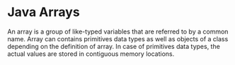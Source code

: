 
# Java Arrays

An array is a group of like-typed variables that are referred to by a common name.
Array can contains primitives data types as well as objects of a class depending on the definition of array. In case of primitives data types, the actual values are stored in contiguous memory locations. 
